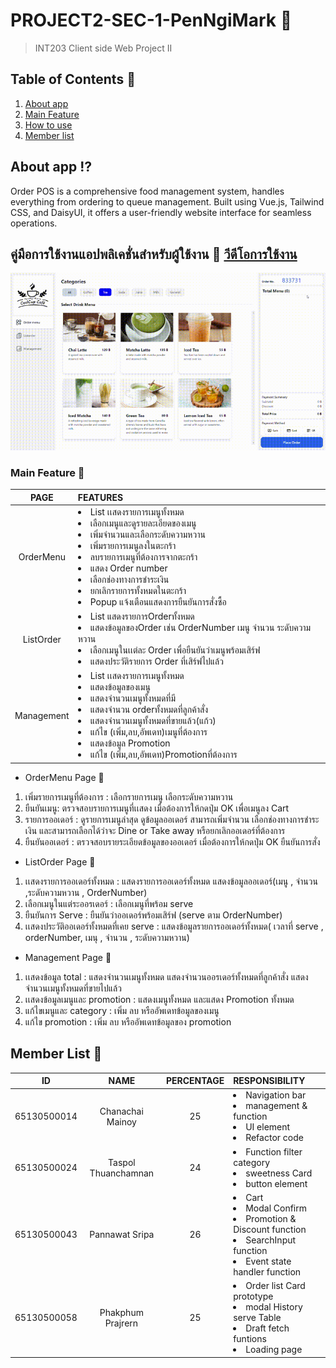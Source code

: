 # PROJECT2-SEC-1-PenNgiMark :corn:

> INT203 Client side Web Project II

## Table of Contents :mag_right:
1. [About app](#about-app)
2. [Main Feature](#main-feature)
3. [How to use](#คู่มือการใช้งานแอปพลิเคชั่นสําหรับผู้ใช้งาน)
4. [Member list](#member-list)

## About app :interrobang:
Order POS is a comprehensive food management system, handles everything from ordering to queue management. 
Built using Vue.js, Tailwind CSS, and DaisyUI, it offers a user-friendly website interface for seamless operations.<br>

## คู่มือการใช้งานแอปพลิเคชั่นสําหรับผู้ใช้งาน :page_with_curl:  [วีดีโอการใช้งาน](https://youtu.be/DrhMo9TSlt8) 
[![Videoคู่มือการใช้งานแอปพลิเคชั่น](https://github.com/Tako-C/Phakphum/blob/master/Photo/CoolCup_Cafe'.gif)](https://youtu.be/V_d7mH53HHo)

### Main Feature :pushpin:
| **PAGE** | **FEATURES** |
|:--------:|:-------------|
| OrderMenu<br> |<li>List เเสดงรายการเมนูทั้งหมด <li>เลือกเมนูและดูรายละเอียดของเมนู <li>เพิ่มจำนวนและเลือกระดับความหวาน <li>เพิ่มรายการเมนูลงในตะกร้า <li>ลบรายการเมนูที่ต้องการจากตะกร้า <li>แสดง Order number <li>เลือกช่องทางการชำระเงิน  <li>ยกเลิกรายการทั้งหมดในตะกร้า <li>Popup แจ้งเตือนแสดงการยืนยันการสั่งซื้อ |
| ListOrder<br>  |<li>List แสดงรายการOrderทั้งหมด <li>แสดงข้อมูลของOrder เช่น OrderNumber เมนู จำนวน ระดับความหวาน <li>เลือกเมนูในเเต่ละ Order เพื่อยืนยันว่าเมนูพร้อมเสิร์ฟ <li>แสดงประวัติรายการ Order ที่เสิร์ฟไปแล้ว                    |
| Management<br>  |<li>List เเสดงรายการเมนูทั้งหมด <li>แสดงข้อมูลของเมนู <li>แสดงจำนวนเมนูทั้งหมดที่มี <li>แสดงจำนวน orderทั้งหมดที่ลูกค้าสั่ง <li>แสดงจำนวนเมนูทั้งหมดที่ขายแล้ว(แก้ว) <li>แก้ไข (เพิ่ม,ลบ,อัพเดท)เมนูที่ต้องการ <li>แสดงข้อมูล Promotion <li>แก้ไข (เพิ่ม,ลบ,อัพเดท)Promotionที่ต้องการ                |

 * OrderMenu Page :raising_hand:
 1. เพิ่มรายการเมนูที่ต้องการ : เลือกรายการเมนู เลือกระดับความหวาน
 2. ยืนยันเมนู: ตรวจสอบรายการเมนูที่เเสดง เมื่อต้องการให้กดปุ่ม OK เพื่อเมนูลง Cart
 3. รายการออเดอร์ : ดูรายการเมนูล่าสุด ดูข้อมูลออเดอร์ สามารถเพิ่มจำนวน เลือกช่องทางการชำระเงิน และสามารถเลือกได้ว่าจะ Dine or Take away หรือยกเลิกออเดอร์ที่ต้องการ
 4. ยืนยันออเดอร์ : ตรวจสอบรายระเอียดข้อมูลของออเดอร์ เมื่อต้องการให้กดปุ่ม OK ยืนยันการสั่ง

 * ListOrder Page :necktie:
 1. เเสดงรายการออเดอร์ทั้งหมด : แสดงรายการออเดอร์ทั้งหมด แสดงข้อมูลออเดอร์(เมนู , จำนวน ,ระดับความหวาน , OrderNumber)
 2. เลือกเมนูในแต่ระออรเดอร์ : เลือกเมนูที่พร้อม serve
 3. ยืนยันการ Serve : ยืนยันว่าออเดอร์พร้อมเสิร์ฟ (serve ตาม OrderNumber)
 4. เเสดงประวัติออเดอร์ทั้งหมดที่เคย serve :  แสดงข้อมูลรายการออเดอร์ทั้งหมด( เวลาที่ serve , orderNumber, เมนุ , จำนวน , ระดับความหวาน)

 * Management Page :necktie:
 1. เเสดงข้อมูล total : แสดงจำนวนเมนูทั้งหมด แสดงจำนวนออรเดอร์ทั้งหมดที่ลูกค้าสั่ง แสดงจำนวนเมนูทั้งหมดที่ขายไปแล้ว
 2. เเสดงข้อมูลเมนูและ promotion : แสดงเมนูทั้งหมด และแสดง Promotion ทั้งหมด
 3. แก้ไขเมนูและ category : เพิ่ม ลบ หรืออัพเดทข้อมูลของเมนู
 4. แก้ไข promotion : เพิ่ม ลบ หรืออัพเดทข้อมูลของ promotion

## Member List :bust_in_silhouette:
|    **ID**   |       **NAME**      | **PERCENTAGE** |       **RESPONSIBILITY**       |
|:-----------:|:-------------------:|:--------------:|:-----------------------------|
| 65130500014 | Chanachai Mainoy    |        25    | <li>Navigation bar <li>management & function <li>UI element <li>Refactor code|
| 65130500024 | Taspol Thuanchamnan |       24     | <li>Function filter category <li>sweetness Card <li> button element|
| 65130500043 | Pannawat Sripa      |       26     | <li>Cart  <li>Modal Confirm <li>Promotion & Discount function <li>SearchInput function <li>Event state handler function |
| 65130500058 | Phakphum Prajrern   |        25    | <li>Order list Card prototype <li>modal History serve Table <li>Draft fetch funtions  <li> Loading page |
